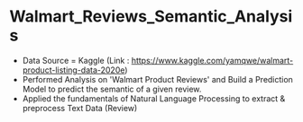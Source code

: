 # Walmart_Reviews_Semantic_Analysis

* Data Source = Kaggle (Link : https://www.kaggle.com/yamqwe/walmart-product-listing-data-2020e)
* Performed Analysis on 'Walmart Product Reviews' and Build a Prediction Model to predict the semantic of a given review. 
* Applied the fundamentals of Natural Language Processing to extract & preprocess Text Data (Review)
